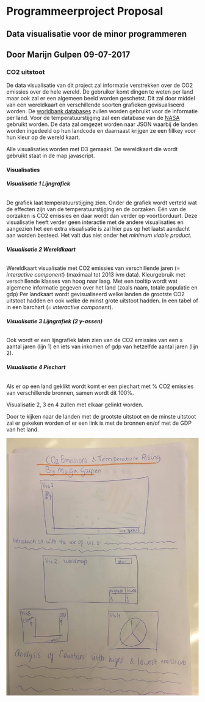 # Programmeerproject Proposal
## Data visualisatie voor de minor programmeren
## Door Marijn Gulpen 09-07-2017

### CO2 uitstoot

De data visualisatie van dit project zal informatie verstrekken over de CO2 emissies over de hele wereld. De gebruiker komt dingen te weten per land maar ook zal er een algemeen beeld worden geschetst. Dit zal door middel van een wereldkaart en verschillende soorten grafieken gevisualiseerd worden. 
De [worldbank databases](http://databank.worldbank.org/data/home.aspx) zullen worden gebruikt voor de informatie per land. Voor de temperatuurstijging zal een database van de [NASA](http://climate.nasa.gov/vital-signs/global-temperature) gebruikt worden. De data zal omgezet worden naar JSON waarbij de landen worden ingedeeld op hun landcode en daarnaast krijgen ze een fillkey voor hun kleur op de wereld kaart. 

Alle visualisaties worden met D3 gemaakt. De wereldkaart die wordt gebruikt staat in de map javascript. 

#### Visualisaties

###### **Visualisatie 1 Lijngrafiek** 
De grafiek laat temperatuurstijging zien. Onder de grafiek wordt verteld wat de effecten zijn van de temperatuurstijging en de oorzaken. Één van de oorzaken is CO2 emissies en daar wordt dan verder op voortborduurt. Deze visualisatie heeft verder geen interactie met de andere visualisaties en aangezien het een extra visualisatie is zal hier pas op het laatst aandacht aan worden besteed. Het valt dus niet onder het *minimum viable product*. 
 
###### **Visualisatie 2 Wereldkaart**
Wereldkaart visualisatie met CO2 emissies van verschillende jaren (= *interactive component*) (maximaal tot 2013 ivm data). Kleurgebruik met verschillende klasses van hoog naar laag.
Met een tooltip wordt wat algemene informatie gegeven over het land (zoals naam, totale populatie en gdp)
Per landkaart wordt gevisualiseerd welke landen de grootste CO2 uitstoot hadden en ook welke de minst grote uitstoot hadden. In een tabel of in een barchart (= *interactive component*). 

###### **Visualisatie 3 Lijngrafiek (2 y-assen)**
Ook wordt er een lijngrafiek laten zien van de CO2 emissies van een x aantal jaren (lijn 1) en iets van inkomen of gdp van hetzelfde aantal jaren (lijn 2).

###### **Visualisatie 4 Piechart**
Als er op een land geklikt wordt komt er een piechart met % CO2 emissies van verschillende bronnen, samen wordt dit 100%.

Visualisatie 2, 3 en 4 zullen met elkaar gelinkt worden. 

Door te kijken naar de landen met de grootste uitstoot en de minste uitstoot zal er gekeken worden of er een link is met de bronnen en/of met de GDP van het land.

![GitHub Logo](/doc/readme1.jpg)

